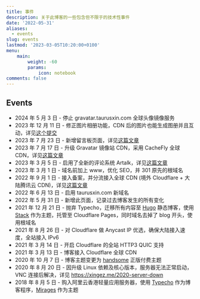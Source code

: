 ```yaml
---
title: 事件
description: 关于此博客的一些包含但不限于的技术性事件
date: '2022-05-31'
aliases:
  - events
slug: events
lastmod: '2023-03-05T10:20:00+0100'
menu:
    main: 
        weight: -60
        params:
            icon: notebook
comments: false
---
```


## Events

- 2024 年 5 月 3 日 - 停止 gravatar.taurusxin.com 全球头像镜像服务
- 2023 年 12 月 11 日 - 修正图片相册功能，CDN 后的图片也能生成图册并且互动，详见[这个提交](https://gitlab.com/taurusxin/hugo/-/commit/48a7c9a3299dcae5e59345fa7d2e2961cb5a63ab)
- 2023 年 7 月 23 日 - 新增留言板页面，详见[这篇文章](https://www.taurusxin.com/new-message-board/)
- 2023 年 7 月 17 日 - 升级 Gravatar 镜像站 CDN，采用 CacheFly 全球 CDN，详见[这篇文章](https://www.taurusxin.com/gravatar/)
- 2023 年 3 月 5 日 - 启用了全新的评论系统 Artalk，详见[这篇文章](https://www.taurusxin.com/artalk-comment/)
- 2023 年 3 月 1 日 - 域名前加上 www，优化 SEO，并 301 原先的根域名
- 2022 年 9 月 1 日 - 接入备案，并分流接入全球 CDN (境外 Cloudflare + 大陆腾讯云 CDN)，详见[这篇文章](https://www.taurusxin.com/global-cdn-beian/)
- 2022 年 6 月 13 日 - 启用 taurusxin.com 新域名
- 2022 年 5 月 31 日 - 新增此页面，记录过去博客发生的所有变化
- 2021 年 12 月 21 日 - 抛弃 Typecho，迁移所有内容至 [Hugo](https://gohugo.io/) 静态博客，使用 [Stack](https://github.com/CaiJimmy/hugo-theme-stack) 作为主题，托管至 Cloudflare Pages，同时域名去掉了 blog 开头，使用根域名
- 2021 年 8 月 26 日  - 对 Cloudflare 做 Anycast IP 优选，确保大陆接入速度，全站接入 IPv6
- 2021 年 3 月 14 日 - 开启 Cloudflare 的全站 HTTP3 QUIC 支持
- 2021 年 3 月 13 日 - 博客接入 Cloudflare 全球 CDN
- 2020 年 10 月 7 日 - 博客主题变更为 [handsome](https://www.ihewro.com/archives/489/) 正版付费主题
- 2020 年 8 月 20 日 - 因升级 Linux 依赖及核心版本，服务器无法正常启动，VNC 连接后解决，详见 <https://xingez.me/2020-server-down>
- 2018 年 8 月 5 日 - 购入阿里云香港轻量应用服务器，使用 [Typecho](https://typecho.org/) 作为博客程序，[Mirages](https://get233.com/archives/mirages-intro.html) 作为主题
